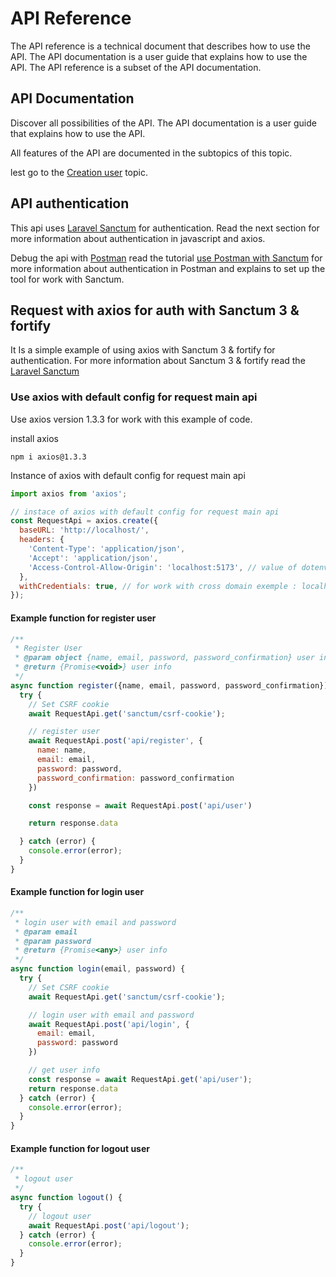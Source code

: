 # API Reference

The API reference is a technical document that describes how to use the API.
The API documentation is a user guide that
explains how to use the API.
The API reference is a subset of the API documentation.

## API Documentation

Discover all possibilities of the API.
The API documentation is a user guide that explains how to use the API.

All features of the API are documented in the subtopics of this topic.

lest go to the [Creation user](Create-user.md) topic.

## API authentication

This api uses [Laravel Sanctum](https://laravel.com/docs/10.x/sanctum) for authentication.
Read the next section for more information about authentication in javascript and axios.

Debug the api with [Postman](https://www.postman.com/) read the tutorial [use Postman with Sanctum](TutorialPostman.md)
for more information about authentication in Postman and explains to set up the tool for work with Sanctum.

## Request with axios for auth with Sanctum 3 & fortify

It Is a simple example of using axios with Sanctum 3 & fortify for authentication.
For more information about Sanctum 3 & fortify read the [Laravel Sanctum](https://laravel.com/docs/10.x/sanctum)

### Use axios with default config for request main api

<warning>
    Use axios version 1.3.3 for work with this example of code.
</warning>

install axios

```shell
npm i axios@1.3.3
```

Instance of axios with default config for request main api

```javascript
import axios from 'axios';

// instace of axios with default config for request main api
const RequestApi = axios.create({
  baseURL: 'http://localhost/',
  headers: {
    'Content-Type': 'application/json',
    'Accept': 'application/json',
    'Access-Control-Allow-Origin': 'localhost:5173', // value of dotenv variable SANCTUM_STATEFUL_DOMAINS
  },
  withCredentials: true, // for work with cross domain exemple : localhost
});
```

#### Example function for register user

```javascript
/**
 * Register User
 * @param object {name, email, password, password_confirmation} user info
 * @return {Promise<void>} user info
 */
async function register({name, email, password, password_confirmation}) {
  try {
    // Set CSRF cookie
    await RequestApi.get('sanctum/csrf-cookie');

    // register user
    await RequestApi.post('api/register', {
      name: name,
      email: email,
      password: password,
      password_confirmation: password_confirmation
    })

    const response = await RequestApi.post('api/user')

    return response.data

  } catch (error) {
    console.error(error);
  }
}
```

#### Example function for login user

```javascript
/**
 * login user with email and password
 * @param email
 * @param password
 * @return {Promise<any>} user info
 */
async function login(email, password) {
  try {
    // Set CSRF cookie
    await RequestApi.get('sanctum/csrf-cookie');

    // login user with email and password
    await RequestApi.post('api/login', {
      email: email,
      password: password
    })

    // get user info
    const response = await RequestApi.get('api/user');
    return response.data
  } catch (error) {
    console.error(error);
  }
}
```

#### Example function for logout user

```javascript
/**
 * logout user
 */
async function logout() {
  try {
    // logout user
    await RequestApi.post('api/logout');
  } catch (error) {
    console.error(error);
  }
}
```
